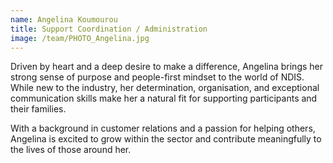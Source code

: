```yaml
---
name: Angelina Koumourou
title: Support Coordination / Administration
image: /team/PHOTO_Angelina.jpg
---
```


Driven by heart and a deep desire to make a difference, Angelina brings her strong sense of purpose and people-first mindset to the world of NDIS. While new to the industry, her determination, organisation, and exceptional communication skills make her a natural fit for supporting participants and their families.

With a background in customer relations and a passion for helping others, Angelina is excited to grow within the sector and contribute meaningfully to the lives of those around her.